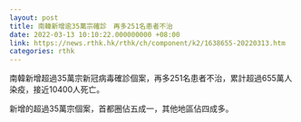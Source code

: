 ```yaml
---
layout: post
title: 南韓新增逾35萬宗確診　再多251名患者不治
date: 2022-03-13 10:10:22.000000000 +08:00
link: https://news.rthk.hk/rthk/ch/component/k2/1638655-20220313.htm
categories: rthk
---
```


南韓新增超過35萬宗新冠病毒確診個案，再多251名患者不治，累計超過655萬人染疫，接近10400人死亡。

新增的超過35萬宗個案，首都圈佔五成一，其他地區佔四成多。
